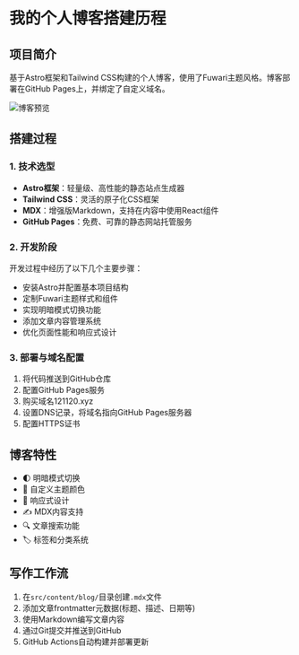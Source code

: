 # 我的个人博客搭建历程

## 项目简介

基于Astro框架和Tailwind CSS构建的个人博客，使用了Fuwari主题风格。博客部署在GitHub Pages上，并绑定了自定义域名。

![博客预览](./public/博客展示.jpg)

## 搭建过程

### 1. 技术选型

- **Astro框架**：轻量级、高性能的静态站点生成器
- **Tailwind CSS**：灵活的原子化CSS框架
- **MDX**：增强版Markdown，支持在内容中使用React组件
- **GitHub Pages**：免费、可靠的静态网站托管服务

### 2. 开发阶段

开发过程中经历了以下几个主要步骤：
- 安装Astro并配置基本项目结构
- 定制Fuwari主题样式和组件
- 实现明暗模式切换功能
- 添加文章内容管理系统
- 优化页面性能和响应式设计

### 3. 部署与域名配置

1. 将代码推送到GitHub仓库
2. 配置GitHub Pages服务
3. 购买域名121120.xyz
4. 设置DNS记录，将域名指向GitHub Pages服务器
5. 配置HTTPS证书


## 博客特性

- 🌓 明暗模式切换
- 🎨 自定义主题颜色
- 📱 响应式设计
- ✍️ MDX内容支持
- 🔍 文章搜索功能
- 🏷️ 标签和分类系统

## 写作工作流

1. 在`src/content/blog/`目录创建`.mdx`文件
2. 添加文章frontmatter元数据(标题、描述、日期等)
3. 使用Markdown编写文章内容
4. 通过Git提交并推送到GitHub
5. GitHub Actions自动构建并部署更新
